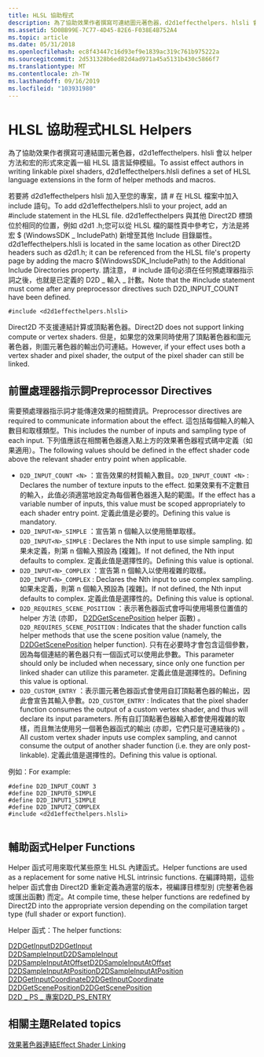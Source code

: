 ```yaml
---
title: HLSL 協助程式
description: 為了協助效果作者撰寫可連結圖元著色器，d2d1effecthelpers. hlsli 會以 helper 方法和宏的形式來定義一組 HLSL 語言延伸模組。
ms.assetid: 5D0BB99E-7C77-4D45-82E6-F038E4B752A4
ms.topic: article
ms.date: 05/31/2018
ms.openlocfilehash: ec8f43447c16d93ef9e1839ac319c761b975222a
ms.sourcegitcommit: 2d531328b6ed82d4ad971a45a5131b430c5866f7
ms.translationtype: MT
ms.contentlocale: zh-TW
ms.lasthandoff: 09/16/2019
ms.locfileid: "103931980"
---
```

# <a name="hlsl-helpers"></a><span data-ttu-id="136cf-103">HLSL 協助程式</span><span class="sxs-lookup"><span data-stu-id="136cf-103">HLSL Helpers</span></span>

<span data-ttu-id="136cf-104">為了協助效果作者撰寫可連結圖元著色器，d2d1effecthelpers. hlsli 會以 helper 方法和宏的形式來定義一組 HLSL 語言延伸模組。</span><span class="sxs-lookup"><span data-stu-id="136cf-104">To assist effect authors in writing linkable pixel shaders, d2d1effecthelpers.hlsli defines a set of HLSL language extensions in the form of helper methods and macros.</span></span>

<span data-ttu-id="136cf-105">若要將 d2d1effecthelpers hlsli 加入至您的專案，請 \# 在 HLSL 檔案中加入 include 語句。</span><span class="sxs-lookup"><span data-stu-id="136cf-105">To add d2d1effecthelpers.hlsli to your project, add an \#include statement in the HLSL file.</span></span> <span data-ttu-id="136cf-106">d2d1effecthelpers 與其他 Direct2D 標頭位於相同的位置，例如 d2d1 .h;您可以從 HLSL 檔的屬性頁中參考它，方法是將宏 $ (WindowsSDK \_ IncludePath) 新增至其他 Include 目錄屬性。</span><span class="sxs-lookup"><span data-stu-id="136cf-106">d2d1effecthelpers.hlsli is located in the same location as other Direct2D headers such as d2d1.h; it can be referenced from the HLSL file's property page by adding the macro $(WindowsSDK\_IncludePath) to the Additional Include Directories property.</span></span> <span data-ttu-id="136cf-107">請注意， \# include 語句必須在任何預處理器指示詞之後，也就是已定義的 D2D \_ 輸入 \_ 計數。</span><span class="sxs-lookup"><span data-stu-id="136cf-107">Note that the \#include statement must come after any preprocessor directives such D2D\_INPUT\_COUNT have been defined.</span></span>

``` syntax
#include <d2d1effecthelpers.hlsli>
```

<span data-ttu-id="136cf-108">Direct2D 不支援連結計算或頂點著色器。</span><span class="sxs-lookup"><span data-stu-id="136cf-108">Direct2D does not support linking compute or vertex shaders.</span></span> <span data-ttu-id="136cf-109">但是，如果您的效果同時使用了頂點著色器和圖元著色器，則圖元著色器的輸出仍可連結。</span><span class="sxs-lookup"><span data-stu-id="136cf-109">However, if your effect uses both a vertex shader and pixel shader, the output of the pixel shader can still be linked.</span></span>

## <a name="preprocessor-directives"></a><span data-ttu-id="136cf-110">前置處理器指示詞</span><span class="sxs-lookup"><span data-stu-id="136cf-110">Preprocessor Directives</span></span>

<span data-ttu-id="136cf-111">需要預處理器指示詞才能傳達效果的相關資訊。</span><span class="sxs-lookup"><span data-stu-id="136cf-111">Preprocessor directives are required to communicate information about the effect.</span></span> <span data-ttu-id="136cf-112">這包括每個輸入的輸入數目和取樣類型。</span><span class="sxs-lookup"><span data-stu-id="136cf-112">This includes the number of inputs and sampling type of each input.</span></span> <span data-ttu-id="136cf-113">下列值應該在相關著色器進入點上方的效果著色器程式碼中定義（如果適用）。</span><span class="sxs-lookup"><span data-stu-id="136cf-113">The following values should be defined in the effect shader code above the relevant shader entry point when applicable.</span></span>

-   <span data-ttu-id="136cf-114">`D2D_INPUT_COUNT <N>` ：宣告效果的材質輸入數目。</span><span class="sxs-lookup"><span data-stu-id="136cf-114">`D2D_INPUT_COUNT <N>` : Declares the number of texture inputs to the effect.</span></span> <span data-ttu-id="136cf-115">如果效果有不定數目的輸入，此值必須適當地設定為每個著色器進入點的範圍。</span><span class="sxs-lookup"><span data-stu-id="136cf-115">If the effect has a variable number of inputs, this value must be scoped appropriately to each shader entry point.</span></span> <span data-ttu-id="136cf-116">定義此值是必要的。</span><span class="sxs-lookup"><span data-stu-id="136cf-116">Defining this value is mandatory.</span></span>
-   <span data-ttu-id="136cf-117">`D2D_INPUT<N>_SIMPLE` ：宣告第 n 個輸入以使用簡單取樣。</span><span class="sxs-lookup"><span data-stu-id="136cf-117">`D2D_INPUT<N>_SIMPLE` : Declares the Nth input to use simple sampling.</span></span> <span data-ttu-id="136cf-118">如果未定義，則第 n 個輸入預設為 [複雜]。</span><span class="sxs-lookup"><span data-stu-id="136cf-118">If not defined, the Nth input defaults to complex.</span></span> <span data-ttu-id="136cf-119">定義此值是選擇性的。</span><span class="sxs-lookup"><span data-stu-id="136cf-119">Defining this value is optional.</span></span>
-   <span data-ttu-id="136cf-120">`D2D_INPUT<N>_COMPLEX` ：宣告第 n 個輸入以使用複雜的取樣。</span><span class="sxs-lookup"><span data-stu-id="136cf-120">`D2D_INPUT<N>_COMPLEX` : Declares the Nth input to use complex sampling.</span></span> <span data-ttu-id="136cf-121">如果未定義，則第 n 個輸入預設為 [複雜]。</span><span class="sxs-lookup"><span data-stu-id="136cf-121">If not defined, the Nth input defaults to complex.</span></span> <span data-ttu-id="136cf-122">定義此值是選擇性的。</span><span class="sxs-lookup"><span data-stu-id="136cf-122">Defining this value is optional.</span></span>
-   <span data-ttu-id="136cf-123">`D2D_REQUIRES_SCENE_POSITION` ：表示著色器函式會呼叫使用場景位置值的 helper 方法 (亦即， [D2DGetScenePosition](d2dgetsceneposition.md) helper 函數) 。</span><span class="sxs-lookup"><span data-stu-id="136cf-123">`D2D_REQUIRES_SCENE_POSITION` : Indicates that the shader function calls helper methods that use the scene position value (namely, the [D2DGetScenePosition](d2dgetsceneposition.md) helper function).</span></span> <span data-ttu-id="136cf-124">只有在必要時才會包含這個參數，因為每個連結的著色器只有一個函式可以使用此參數。</span><span class="sxs-lookup"><span data-stu-id="136cf-124">This parameter should only be included when necessary, since only one function per linked shader can utilize this parameter.</span></span> <span data-ttu-id="136cf-125">定義此值是選擇性的。</span><span class="sxs-lookup"><span data-stu-id="136cf-125">Defining this value is optional.</span></span>
-   <span data-ttu-id="136cf-126">`D2D_CUSTOM_ENTRY` ：表示圖元著色器函式會使用自訂頂點著色器的輸出，因此會宣告其輸入參數。</span><span class="sxs-lookup"><span data-stu-id="136cf-126">`D2D_CUSTOM_ENTRY` : Indicates that the pixel shader function consumes the output of a custom vertex shader, and thus will declare its input parameters.</span></span> <span data-ttu-id="136cf-127">所有自訂頂點著色器輸入都會使用複雜的取樣，而且無法使用另一個著色器函式的輸出 (亦即，它們只是可連結後的) 。</span><span class="sxs-lookup"><span data-stu-id="136cf-127">All custom vertex shader inputs use complex sampling, and cannot consume the output of another shader function (i.e. they are only post-linkable).</span></span> <span data-ttu-id="136cf-128">定義此值是選擇性的。</span><span class="sxs-lookup"><span data-stu-id="136cf-128">Defining this value is optional.</span></span>

<span data-ttu-id="136cf-129">例如：</span><span class="sxs-lookup"><span data-stu-id="136cf-129">For example:</span></span>

``` syntax
#define D2D_INPUT_COUNT 3
#define D2D_INPUT0_SIMPLE
#define D2D_INPUT1_SIMPLE
#define D2D_INPUT2_COMPLEX
#include <d2d1effecthelpers.hlsli>
          
```

## <a name="helper-functions"></a><span data-ttu-id="136cf-130">輔助函式</span><span class="sxs-lookup"><span data-stu-id="136cf-130">Helper Functions</span></span>

<span data-ttu-id="136cf-131">Helper 函式可用來取代某些原生 HLSL 內建函式。</span><span class="sxs-lookup"><span data-stu-id="136cf-131">Helper functions are used as a replacement for some native HLSL intrinsic functions.</span></span> <span data-ttu-id="136cf-132">在編譯時期，這些 helper 函式會由 Direct2D 重新定義為適當的版本，視編譯目標型別 (完整著色器或匯出函數) 而定。</span><span class="sxs-lookup"><span data-stu-id="136cf-132">At compile time, these helper functions are redefined by Direct2D into the appropriate version depending on the compilation target type (full shader or export function).</span></span>

<span data-ttu-id="136cf-133">Helper 函式：</span><span class="sxs-lookup"><span data-stu-id="136cf-133">The helper functions:</span></span>

<dl>

[<span data-ttu-id="136cf-134">D2DGetInput</span><span class="sxs-lookup"><span data-stu-id="136cf-134">D2DGetInput</span></span>](d2dgetinput.md)  
[<span data-ttu-id="136cf-135">D2DSampleInput</span><span class="sxs-lookup"><span data-stu-id="136cf-135">D2DSampleInput</span></span>](d2dsampleinput.md)  
[<span data-ttu-id="136cf-136">D2DSampleInputAtOffset</span><span class="sxs-lookup"><span data-stu-id="136cf-136">D2DSampleInputAtOffset</span></span>](d2dsampleinputatoffset.md)  
[<span data-ttu-id="136cf-137">D2DSampleInputAtPosition</span><span class="sxs-lookup"><span data-stu-id="136cf-137">D2DSampleInputAtPosition</span></span>](d2dsampleinputatposition.md)  
[<span data-ttu-id="136cf-138">D2DGetInputCoordinate</span><span class="sxs-lookup"><span data-stu-id="136cf-138">D2DGetInputCoordinate</span></span>](d2dgetinputcoordinate.md)  
[<span data-ttu-id="136cf-139">D2DGetScenePosition</span><span class="sxs-lookup"><span data-stu-id="136cf-139">D2DGetScenePosition</span></span>](d2dgetsceneposition.md)  
[<span data-ttu-id="136cf-140">D2D \_ PS \_ 專案</span><span class="sxs-lookup"><span data-stu-id="136cf-140">D2D\_PS\_ENTRY</span></span>](d2d-ps-entry.md)  
</dl>

## <a name="related-topics"></a><span data-ttu-id="136cf-141">相關主題</span><span class="sxs-lookup"><span data-stu-id="136cf-141">Related topics</span></span>

<dl> <dt>

[<span data-ttu-id="136cf-142">效果著色器連結</span><span class="sxs-lookup"><span data-stu-id="136cf-142">Effect Shader Linking</span></span>](effect-shader-linking.md)
</dt> </dl>

 

 




